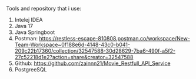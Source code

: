 Tools and repository that i use:
1.	Intelej IDEA
2.	Java 17
3.	Java Springboot
4.	Postman: https://restless-escape-810808.postman.co/workspace/New-Team-Workspace~0f188e6d-4148-43c0-b041-209c22b17360/collection/32547588-30d28629-7ba6-490f-a5f2-27c52218d1e2?action=share&creator=32547588
5.	Github: https://github.com/zainnn21/Movie_Restfull_API_Service
6.  PostgreeSQL
